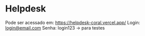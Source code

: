 # Helpdesk

Pode ser acessado em: https://helpdesk-coral.vercel.app/
Login: login@email.com  Senha: login123   -> para testes
